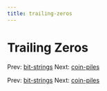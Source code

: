 ```yaml
---
title: trailing-zeros
---
```




# Trailing Zeros

Prev: [bit-strings](bit-strings.md) Next:
[coin-piles](coin-piles.md)

Prev: [bit-strings](bit-strings.md) Next:
[coin-piles](coin-piles.md)

